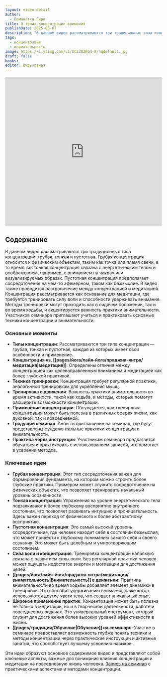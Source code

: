 ```yaml
---
layout: video-detail
author:
  - Раманатха Гири
title: О типах концентрации внимания
publishDate: 2025-05-07
description: "В данном видео рассматриваются три традиционных типа концентрации: грубая, тонкая и пустотная. Грубая концентрация относится к физическим объектам, таким как точка или пламя свечи, в то время как тонкая концентрация связана с энергетическим телом и воображением, например, с вниманием на чакрах или визуализируемых образах."
tags:
  - концентрация
  - внимательность
image: https://i.ytimg.com/vi/UC2282KGd-8/hqdefault.jpg
draft: false
books: 
editor: Видьяранья
---
```


<iframe width="100%" height="480px" src="https://www.youtube.com/embed/UC2282KGd-8" title="YouTube video player" frameborder="0" allow="accelerometer; autoplay; clipboard-write; encrypted-media; gyroscope; picture-in-picture; web-share" referrerpolicy="strict-origin-when-cross-origin" allowfullscreen></iframe>

## Содержание
В данном видео рассматриваются три традиционных типа концентрации: грубая, тонкая и пустотная. Грубая концентрация относится к физическим объектам, таким как точка или пламя свечи, в то время как тонкая концентрация связана с энергетическим телом и воображением, например, с вниманием на чакрах или визуализируемых образах. Пустотная концентрация предполагает сосредоточение на чем-то эфемерном, таком как безмыслие. В видео также проводится разграничение между концентрацией и медитацией. Концентрация рассматривается как основание для медитации, где требуется тренировать силу воли и способности удерживать внимание. Методы тренировки могут проходить как в сидячем положении, так и во время ходьбы, и акцентируется важность практики внимательности. Участников семинара приглашают учиться и практиковать основные техники концентрации и внимательности.

### Основные моменты
- **Типы концентрации**: Рассматриваются три типа концентрации — грубая, тонкая и пустотная, каждая из которых имеет свои особенности и применение.
- **Концентрация vs. [[pages/йога/лайя-йога/праджня-янтра/медитация|медитация]]**: Определены отличия между концентрацией как целенаправленным вниманием и медитацией как более глубокой практикой.
- **Техника тренировки**: Концентрация требует регулярной практики, аналогичной тренировкам для укрепления мышц.
- **Тренировка в движении**: Важность практики внимательности во время активности, такой как ходьба, и методы, которые помогут расширить возможности концентрации.
- **Применение концентрации**: Обсуждается, как тренировка концентрации может быть полезна в различных сферах жизни, как духовной, так и повседневной.
- **Грядущий семинар**: Анонс и приглашение на семинар, где будут представлены фундаментальные практики концентрации и внимательности.
- **Практика через инструкции**: Участникам семинара предлагается обучаться и практиковать с использованием записей, что помогает в усвоении методов.

### Ключевые идеи
- **Грубая концентрация**: Этот тип сосредоточения важен для формирования фундамента, на котором можно строить более глубокие практики. Примером может служить сосредоточение на физических объектах, что позволяет тренировать начальный уровень осознанности.
- **Тонкая концентрация**: Упражнения на уровне энергетического тела подталкивают к более глубокому восприятию внутреннего состояния, что позволяет развивать интуицию и проницательность. Здесь важен переход от физического к более абстрактному восприятию.
- **Пустотная концентрация**: Это самый высокий уровень сосредоточения, где человек находит себя в состоянии безмыслия, что может привести к глубокому пониманию самого себя и своего сознания. Это может быть целебным и умиротворяющим состоянием.
- **Сила воли и концентрация**: Тренировка концентрации напрямую связана с развитием силы воли. Без регулярной практики человек может ощущать недостаток энергии и мотивации для достижения целей.
- **[[pages/йога/лайя-йога/праджня-янтра/медитация/внимательность|Внимательность]] в движении**: Практика внимательности во время ходьбы добавляет элемент динамики в тренировки. Это способит удерживанию внимания, даже когда используются другие части тела, что создает уникальный опыт.
- **Широкое применение практик**: Концентрация может быть полезна не только в медитации, но и в творческой деятельности, работе и повседневных задачах. Это универсальный инструмент, который служит для достижения более высоких уровней эффективности в жизни.
- **[[pages/традиция/Обучение|Обучение]] на семинаре**: Участие в семинаре предоставляет возможность глубже понять техники и методы концентрации через практические инструкции и активные занятия, что способствует лучшему усвоению навыков.

Эти идеи образуют основное содержимое видео и представляют собой ключевые аспекты, важные для понимания влияния концентрации и медитации на повседневную жизнь человека. [Запись на семинар](https://www.advayta.org/new/events/2025/seminar-ramanatkha) c практическими аспектами и методами концентрации.
